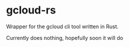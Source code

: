 # gcloud-rs

Wrapper for the gcloud cli tool written in Rust.

Currently does nothing, hopefully soon it will do <something>